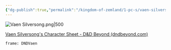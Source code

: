 ```yaml
---
{"dg-publish":true,"permalink":"/kingdom-of-zemland/1-pc-s/vaen-silversong/"}
---
```




![Vaen Silversong.png|500](/img/user/Kingdom%20of%20Zemland/z_Attachments/Vaen%20Silversong.png)

[Vaen Silversong's Character Sheet - D&D Beyond (dndbeyond.com)](https://www.dndbeyond.com/characters/117842007)

```custom-frames
frame: DNDVaen
```